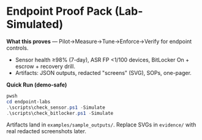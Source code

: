 # Endpoint Proof Pack (Lab-Simulated)

**What this proves** — Pilot→Measure→Tune→Enforce→Verify for endpoint controls.
- Sensor health ≥98% (7-day), ASR FP <1/100 devices, BitLocker On + escrow + recovery drill.
- Artifacts: JSON outputs, redacted "screens" (SVG), SOPs, one-pager.

**Quick Run (demo-safe)**
```powershell
pwsh
cd endpoint-labs
.\scripts\check_sensor.ps1 -Simulate
.\scripts\check_bitlocker.ps1 -Simulate
```

Artifacts land in `examples/sample_outputs/`. Replace SVGs in `evidence/` with real redacted screenshots later.